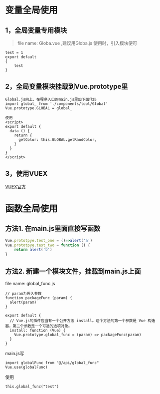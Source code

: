 # 变量全局使用
## 1，全局变量专用模块
> file name: Globa.vue  ,建议用Globa.js
> 使用时，引入模块便可
```
test = 1
export default
{
    test
}
```


## 2，全局变量模块挂载到Vue.prototype里

```
Global.js同上，在程序入口的main.js里加下面代码
import global_ from './components/tool/Global'
Vue.prototype.GLOBAL = global_

使用
<script>
export default {
  data () {
    return {
      getColor: this.GLOBAL.getRandColor,
    }
  }
}
</script>
```

## 3，使用VUEX
[VUEX官方](https://vuex.vuejs.org/zh/guide/)


# 函数全局使用

## 方法1. 在main.js里面直接写函数

```js
Vue.prototpye.test_one = ()=>alert('a')
Vue.prototpye.test_two = function () {
    return alert('b')
}
```

## 方法2. 新建一个模块文件，挂载到main.js上面

file name: global_func.js
```
// param为传入参数
function packageFunc (param) {
  alert(param)
}

export default {
  // Vue.js的插件应当有一个公开方法 install。这个方法的第一个参数是 Vue 构造器，第二个参数是一个可选的选项对象。
  install: function (Vue) {
    Vue.prototype.global_func = (param) => packageFunc(param)
  }
}
```
main.js写

```
import globalFunc from "@/api/global_func"
Vue.use(globalFunc)
```
使用

```
this.global_func("test")
```

